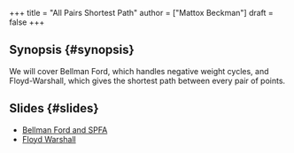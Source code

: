 +++
title = "All Pairs Shortest Path"
author = ["Mattox Beckman"]
draft = false
+++

## Synopsis {#synopsis}

We will cover Bellman Ford, which handles negative weight cycles, and Floyd-Warshall, which gives the shortest path between every pair of points.


## Slides {#slides}

-   [Bellman Ford and SPFA](../../slides/bellman-ford-and-spfa-slides.pdf)
-   [Floyd Warshall](../../slides/floyd-warshall-slides.pdf)
